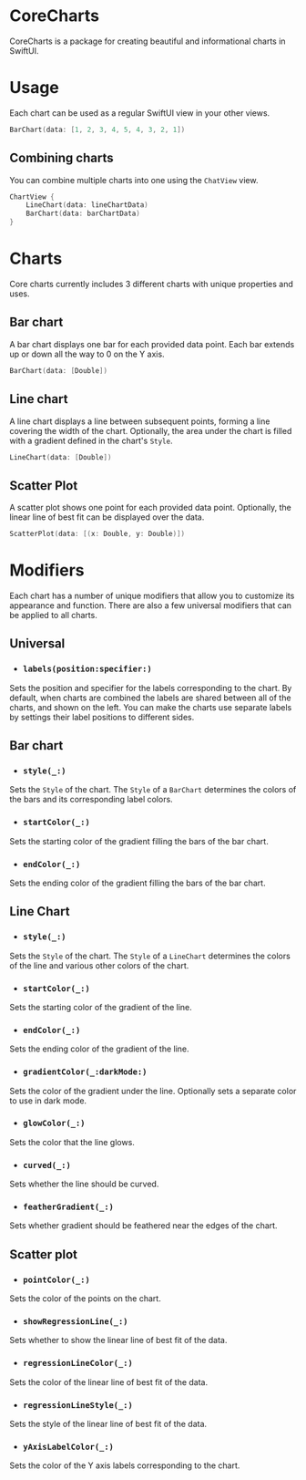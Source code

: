 # CoreCharts

CoreCharts is a package for creating beautiful and informational charts in SwiftUI.

# Usage

Each chart can be used as a regular SwiftUI view in your other views.

```swift
BarChart(data: [1, 2, 3, 4, 5, 4, 3, 2, 1])
```

## Combining charts

You can combine multiple charts into one using the `ChatView` view.

```swift
ChartView {
    LineChart(data: lineChartData)
    BarChart(data: barChartData)
}
```

# Charts

Core charts currently includes 3 different charts with unique properties and uses.

## Bar chart

A bar chart displays one bar for each provided data point. Each bar extends up or down all the way to 0 on the Y axis.

```swift
BarChart(data: [Double])
```

## Line chart

A line chart displays a line between subsequent points, forming a line covering the width of the chart. Optionally, the area under the chart is filled with a gradient defined in the chart's `Style`.

```swift
LineChart(data: [Double])
```

## Scatter Plot

A scatter plot shows one point for each provided data point. Optionally, the linear line of best fit can be displayed over the data.

```swift
ScatterPlot(data: [(x: Double, y: Double)])
```

# Modifiers

Each chart has a number of unique modifiers that allow you to customize its appearance and function. There are also a few universal modifiers that can be applied to all charts.

## Universal

* ### `labels(position:specifier:)`

Sets the position and specifier for the labels corresponding to the chart. 
By default, when charts are combined the labels are shared between all of the charts, and shown on the left. You can make the charts use separate labels by settings their label positions to different sides.

## Bar chart

* ### `style(_:)`

Sets the `Style` of the chart. The `Style` of a `BarChart` determines the colors of the bars and its corresponding label colors.

* ### `startColor(_:)`

Sets the starting color of the gradient filling the bars of the bar chart.

* ### `endColor(_:)`

Sets the ending color of the gradient filling the bars of the bar chart.

## Line Chart

* ### `style(_:)`

Sets the `Style` of the chart. The `Style` of a `LineChart` determines the colors of the line and various other colors of the chart.

* ### `startColor(_:)`

Sets the starting color of the gradient of the line.

* ### `endColor(_:)`

Sets the ending color of the gradient of the line.

* ### `gradientColor(_:darkMode:)`

Sets the color of the gradient under the line. Optionally sets a separate color to use in dark mode.

* ### `glowColor(_:)`

Sets the color that the line glows.

* ### `curved(_:)`

Sets whether the line should be curved.

* ### `featherGradient(_:)`

Sets whether gradient should be feathered near the edges of the chart.

## Scatter plot

* ### `pointColor(_:)`

Sets the color of the points on the chart.

* ### `showRegressionLine(_:)`

Sets whether to show the linear line of best fit of the data.

* ### `regressionLineColor(_:)`

Sets the color of the linear line of best fit of the data.

* ### `regressionLineStyle(_:)`

Sets the style of the linear line of best fit of the data.

* ### `yAxisLabelColor(_:)`

Sets the color of the Y axis labels corresponding to the chart.
